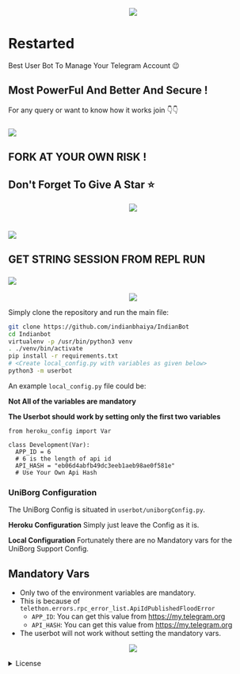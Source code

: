 <p align="center">
<img src="https://github.com/indianbhaiya/IndianBot/blob/master/.github/newlogo.png">

# Restarted

Best User Bot To Manage Your Telegram Account 😉

## Most PowerFul And Better And Secure !

For any query or want to know how it works join 👇👇

### <a href="https://t.me/indianbot_official"><img src="https://raw.githubusercontent.com/indianbhaiya/IndianBot/master/.github/button%20(7).png"></a>

## FORK AT YOUR OWN RISK !

## Don't Forget To Give A Star ⭐

<p align="center">
<img src="https://github.com/indianbhaiya/IndianBot/blob/master/.github/usersec.png">

# <a href="https://heroku.com/deploy?template=https://github.com/indianbhaiya/IndianBot"><img src="https://raw.githubusercontent.com/indianbhaiya/IndianBot/master/.github/button%20(8).png"></a>

## GET STRING SESSION FROM REPL RUN

### <a href="https://indianbotstringsetup.pureindialover.repl.run"><img src="https://raw.githubusercontent.com/indianbhaiya/IndianBot/master/.github/button%20(9).png"></a>

<p align="center">
<img src="https://github.com/indianbhaiya/IndianBot/blob/master/.github/devsec.png">

Simply clone the repository and run the main file:

```bash
git clone https://github.com/indianbhaiya/IndianBot
cd Indianbot
virtualenv -p /usr/bin/python3 venv
. ./venv/bin/activate
pip install -r requirements.txt
# <Create local_config.py with variables as given below>
python3 -m userbot
```

An example `local_config.py` file could be:

**Not All of the variables are mandatory**

**The Userbot should work by setting only the first two variables**

```python3
from heroku_config import Var

class Development(Var):
  APP_ID = 6
  # 6 is the length of api id
  API_HASH = "eb06d4abfb49dc3eeb1aeb98ae0f581e"
  # Use Your Own Api Hash
```

### UniBorg Configuration

The UniBorg Config is situated in `userbot/uniborgConfig.py`.

**Heroku Configuration** Simply just leave the Config as it is.

**Local Configuration** Fortunately there are no Mandatory vars for the UniBorg
Support Config.

## Mandatory Vars

- Only two of the environment variables are mandatory.
- This is because of `telethon.errors.rpc_error_list.ApiIdPublishedFloodError`
  - `APP_ID`: You can get this value from https://my.telegram.org
  - `API_HASH`: You can get this value from https://my.telegram.org
- The userbot will not work without setting the mandatory vars.

<p align="center">
<img src="https://github.com/indianbhaiya/IndianBot/blob/master/.github/lic.png">

<details><summary>License</summary>Copyright (c) 2020 IndianBot

Permission is hereby granted, free of charge, to any person obtaining a copy of
this software and associated documentation files (the "Software"), to deal in
the Software without restriction, including without limitation the rights to
use, copy, modify, merge, publish, distribute, sublicense, and/or sell copies of
the Software, and to permit persons to whom the Software is furnished to do so,
subject to the following conditions:

The above copyright notice and this permission notice shall be included in all
copies or substantial portions of the Software.

THE SOFTWARE IS PROVIDED "AS IS", WITHOUT WARRANTY OF ANY KIND, EXPRESS OR
IMPLIED, INCLUDING BUT NOT LIMITED TO THE WARRANTIES OF MERCHANTABILITY, FITNESS
FOR A PARTICULAR PURPOSE AND NONINFRINGEMENT. IN NO EVENT SHALL THE AUTHORS OR
COPYRIGHT HOLDERS BE LIABLE FOR ANY CLAIM, DAMAGES OR OTHER LIABILITY, WHETHER
IN AN ACTION OF CONTRACT, TORT OR OTHERWISE, ARISING FROM, OUT OF OR IN
CONNECTION WITH THE SOFTWARE OR THE USE OR OTHER DEALINGS IN THE SOFTWARE.

EXCLUDE THIS -- U MUST STOP USING THE USERBOT WHEN_EVER WE SAY OR IT WILL GO
AGAINST THE LICENSE!!

</details>
